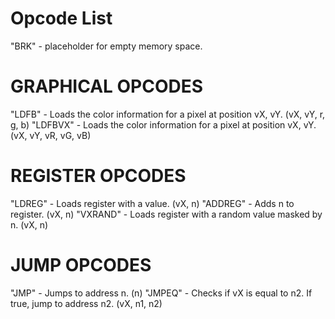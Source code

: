 # Opcode List
"BRK" - placeholder for empty memory space. 

# GRAPHICAL OPCODES

"LDFB" - Loads the color information for a pixel at position vX, vY. (vX, vY, r, g, b)
"LDFBVX" - Loads the color information for a pixel at position vX, vY. (vX, vY, vR, vG, vB)

# REGISTER OPCODES
"LDREG" - Loads register with a value. (vX, n)
"ADDREG" - Adds n to register. (vX, n)
"VXRAND" - Loads register with a random value masked by n. (vX, n)

# JUMP OPCODES
"JMP" - Jumps to address n. (n)
"JMPEQ" - Checks if vX is equal to n2. If true, jump to address n2. (vX, n1, n2)
